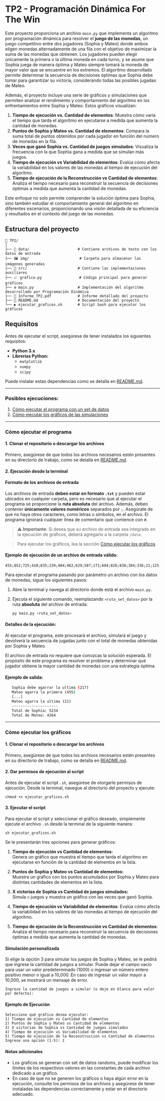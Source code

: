 # TP2 - Programación Dinámica For The Win

Este proyecto proporciona un archivo `main.py` que implementa un algoritmo por programación dinámica para resolver el **juego de las monedas**, un juego competitivo entre dos jugadores (Sophia y Mateo) donde ambos eligen monedas alternadamente de una fila con el objetivo de maximizar la suma de las monedas que obtienen. Los jugadores pueden elegir únicamente la primera o la última moneda en cada turno, y se asume que Sophia juega de manera óptima y Mateo siempre tomará la moneda de mayor valor que se encuentre en los extremos. El algoritmo desarrollado permite determinar la secuencia de decisiones óptimas que Sophia debe tomar para garantizar su victoria, considerando todas las posibles jugadas de Mateo.

Además, el proyecto incluye una serie de gráficos y simulaciones que permiten analizar el rendimiento y comportamiento del algoritmo en los enfrentamientos entre Sophia y Mateo. Estos gráficos visualizan:

1. **Tiempo de ejecución vs. Cantidad de elementos**: Muestra cómo varía el tiempo que tarda el algoritmo en ejecutarse a medida que aumenta la cantidad de monedas.
2. **Puntos de Sophia y Mateo vs. Cantidad de elementos**: Compara la suma total de puntos obtenidos por cada jugador en función del número de monedas en la fila.
3. **Veces que ganó Sophia vs. Cantidad de juegos simulados**: Visualiza la frecuencia con la que Sophia gana a medida que se simulan más juegos.
4. **Tiempo de ejecución vs Variabilidad de elementos**: Evalúa cómo afecta la variabilidad en los valores de las monedas al tiempo de ejecución del algoritmo.
5. **Tiempo de ejecución de la Reconstrucción vs Cantidad de elementos**: Analiza el tiempo necesario para reconstruir la secuencia de decisiones óptimas a medida que aumenta la cantidad de monedas.

Este enfoque no solo permite comprender la solución óptima para Sophia, sino también estudiar el comportamiento general del algoritmo en diferentes escenarios, proporcionando una visión detallada de su eficiencia y resultados en el contexto del juego de las monedas.

## Estructura del proyecto

```
📁 TP2/
│
├── 📂 data/                      # Contiene archivos de texto con los datos de entrada
├── 🖼️ img/                       # Carpeta para almacenar las imágenes generadas
├── 📂 src/                       # Contiene las implementaciones auxiliares
├── 📈 grafico.py                 # Código principal para generar gráficos
├── ⚙️ main.py                    # Implementación del algoritmo desarrollado por Programación Dinámica 
├── 📄 Informe_TP2.pdf            # Informe detallado del proyecto
├── 📑 README.md                  # Documentación del proyecto
└── ▶️ ejecutar_graficos.sh       # Script bash para ejecutar los gráficos
```

## Requisitos

Antes de ejecutar el script, asegúrese de tener instalados los siguientes requisitos:

- **Python 3.x**
- **Librerías Python:**
  - `matplotlib`
  - `numpy`
  - `scipy`

Puede instalar estas dependencias como se detalla en [README.md](../README.md).

-----------------

### Posibles ejecuciones:

1. [Cómo ejecutar el programa con un set de datos](#cómo-ejecutar-el-programa)
2. [Cómo ejecutar los gráficos de las simulaciones](#cómo-ejecutar-los-gráficos)

-----------------
### Cómo ejecutar el programa

#### 1. Clonar el repositorio o descargar los archivos

Primero, asegúrese de que todos los archivos necesarios estén presentes en su directorio de trabajo, como se detalla en [README.md](../README.md).

#### 2. Ejecución desde la terminal

#### Formato de los archivos de entrada

Los archivos de entrada **deben estar en formato `.txt`** y pueden estar ubicados en cualquier carpeta, pero es necesario que al ejecutar el programa se proporcione la **ruta absoluta** del archivo. Además, deben contener **únicamente valores numéricos** separados por `;`. Asegúrate de que no haya otros caracteres, como letras o símbolos, en el archivo. El programa ignorará cualquier línea de comentario que comience con `#`.

> ⚠️ **Importante**: Si desea que su archivo de entrada sea integrado en la ejecución de gráficos, deberá agregarlo a la carpeta `/data`. 

> Para ejecutar los gráficos, lea la sección [Cómo ejecutar los gráficos](#cómo-ejecutar-los-gráficos).

#### Ejemplo de ejecución de un archivo de entrada válido:

```
455;852;725;410;835;239;404;462;629;587;171;604;826;838;384;336;21;125;378;217
```

Para ejecutar el programa pasando por parámetro un archivo con los datos de monedas, sigue los siguientes pasos:

1. Abre la terminal y navega al directorio donde está el archivo `main.py`.

2. Ejecuta el siguiente comando, reemplazando `<ruta_set_datos>` por la ruta **absoluta** del archivo de entrada:

   ```bash
   py main.py <ruta_set_datos>
   ```

#### Detalles de la ejecución:

Al ejecutar el programa, este procesará el archivo, simulará el juego y devolverá la secuencia de jugadas junto con el total de monedas obtenidas por Sophia y Mateo.

El archivo de entrada no requiere que conozcas la solución esperada. El propósito de este programa es resolver el problema y determinar qué jugador obtiene la mayor cantidad de monedas con una estrategia óptima.

#### Ejemplo de salida:
   ```bash
      Sophia debe agarrar la ultima (217) 
      Mateo agarra la primera (455)
      [...]
      Mateo agarra la ultima (21)
      ---------------------
      Total de Sophia: 5234
      Total de Mateo: 4264
   ```

-----------------
### Cómo ejecutar los gráficos

#### 1. Clonar el repositorio o descargar los archivos

Primero, asegúrese de que todos los archivos necesarios estén presentes en su directorio de trabajo, como se detalla en [README.md](../README.md).

#### 2. Dar permisos de ejecución al script

Antes de ejecutar el script `.sh`, asegúrese de otorgarle permisos de ejecución. Desde la terminal, navegue al directorio del proyecto y ejecute:

```
chmod +x ejecutar_graficos.sh
```

#### 3. Ejecutar el script

Para ejecutar el script y seleccionar el gráfico deseado, simplemente ejecute el archivo `.sh` desde la terminal de la siguiente manera:

```
sh ejecutar_graficos.sh
```

Se le presentarán tres opciones para generar gráficos:

1. **Tiempo de ejecución vs Cantidad de elementos:**  
   Genera un gráfico que muestra el tiempo que tarda el algoritmo en ejecutarse en función de la cantidad de elementos en la lista.

2. **Puntos de Sophia y Mateo vs Cantidad de elementos:**  
   Muestra un gráfico con los puntos acumulados por Sophia y Mateo para distintas cantidades de elementos en la lista.

3. **X victorias de Sophia vs Cantidad de juegos simulados:**  
   Simula `n` juegos y muestra un gráfico con las veces que ganó Sophia.

4. **Tiempo de ejecución vs Variabilidad de elementos**: 
   Evalúa cómo afecta la variabilidad en los valores de las monedas al tiempo de ejecución del algoritmo.

5. **Tiempo de ejecución de la Reconstrucción vs Cantidad de elementos**: 
   Analiza el tiempo necesario para reconstruir la secuencia de decisiones óptimas a medida que aumenta la cantidad de monedas.

#### Simulación personalizada

Si elige la opción 3 para simular los juegos de Sophia y Mateo, se le pedirá que ingrese la cantidad de juegos a simular. Puede dejar el campo vacío para usar un valor predeterminado (1000) o ingresar un número entero positivo menor o igual a 10,000. En caso de ingresar un valor mayor a 10,000, se mostrará un mensaje de error.

```
Ingrese la cantidad de juegos a simular (o deje en blanco para valor por defecto): 
```

#### Ejemplo de Ejecución

```
Seleccione qué gráfico desea ejecutar:
1) Tiempo de ejecución vs Cantidad de elementos
2) Puntos de Sophia y Mateo vs Cantidad de elementos
3) X victorias de Sophia vs Cantidad de juegos simulados
4) Tiempo de ejecución vs Variabilidad de elementos
5) Tiempo de ejecución de la Reconstruccion vs Cantidad de elementos
Ingrese una opción (1-5): 1
```

#### Notas adicionales

- Los graficos se generan con set de datos randoms, puede modificar los límites de los respectivos valores en las constantes de cada archivo dedicado a un gráfico.
- En caso de que no se generen los gráficos o haya algún error en la ejecución, consulte los permisos de los archivos y asegúrese de tener instaladas las dependencias correctamente y estar en el directorio adecuado.
